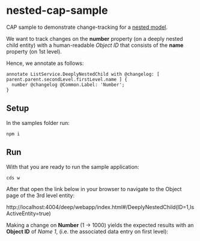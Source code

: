 # nested-cap-sample

CAP sample to demonstrate change-tracking for a [nested model](./db/schema.cds).

We want to track changes on the **number** property (on a deeply nested child entity) with a human-readable *Object ID* that consists of the **name** property (on 1st level).

Hence, we annotate as follows:

```cds
annotate ListService.DeeplyNestedChild with @changelog: [ parent.parent.secondLevel.firstLevel.name ] {
  number @changelog @Common.Label: 'Number';
}
```


## Setup

In the samples folder run:
```
npm i
```

## Run

With that you are ready to run the sample application:

```
cds w
```

After that open the link below in your browser to navigate to the Object page of the 3rd level entity:

http://localhost:4004/deep/webapp/index.html#/DeeplyNestedChild(ID=1,IsActiveEntity=true)


Making a change on **Number** (1 → 1000) yields the expected results with an **Object ID** of *Name 1*, (i.e. the associated data entry on first level):
